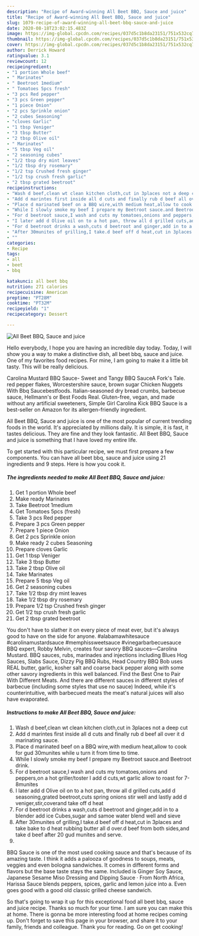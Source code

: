 ```yaml
---
description: "Recipe of Award-winning All Beet BBQ, Sauce and juice"
title: "Recipe of Award-winning All Beet BBQ, Sauce and juice"
slug: 1079-recipe-of-award-winning-all-beet-bbq-sauce-and-juice
date: 2020-08-18T23:02:15.483Z
image: https://img-global.cpcdn.com/recipes/037d5c1b8da23151/751x532cq70/all-beet-bbq-sauce-and-juice-recipe-main-photo.jpg
thumbnail: https://img-global.cpcdn.com/recipes/037d5c1b8da23151/751x532cq70/all-beet-bbq-sauce-and-juice-recipe-main-photo.jpg
cover: https://img-global.cpcdn.com/recipes/037d5c1b8da23151/751x532cq70/all-beet-bbq-sauce-and-juice-recipe-main-photo.jpg
author: Derrick Howard
ratingvalue: 3.1
reviewcount: 12
recipeingredient:
- "1 portion Whole beef"
- " Marinates"
- " Beetroot 1medium"
- " Tomatoes 5pcs fresh"
- "3 pcs Red pepper"
- "3 pcs Green pepper"
- "1 piece Onion"
- "2 pcs Sprinkle onion"
- "2 cubes Seasoning"
- "cloves Garlic"
- "1 tbsp Veniger"
- "3 tbsp Butter"
- "2 tbsp Olive oil"
- " Marinates"
- "5 tbsp Veg oil"
- "2 seasoning cubes"
- "1/2 tbsp dry mint leaves"
- "1/2 tbsp dry rosemary"
- "1/2 tsp Crushed fresh ginger"
- "1/2 tsp crush fresh garlic"
- "2 tbsp grated beetroot"
recipeinstructions:
- "Wash d beef,clean wt clean kitchen cloth,cut in 3places not a deep cut"
- "Add d marintes first inside all d cuts and finally rub d beef all over it d marinating sauce."
- "Place d marinated beef on a BBQ wire,with medium heat,allow to cook for gud 30munites while u turn it from time to time."
- "While I slowly smoke my beef I prepare my Beetroot sauce.and Beetroot drink."
- "For d beetroot sauce,I wash and cuts my tomatoes,onions and peppers,on a hot griller/toster I add d cuts,wt garlic allow to roast for 7-8munites"
- "I later add d Olive oil on to a hot pan, throw all d grilled cuts,add d seasoning,grated beetroot,cuts spring onions stir well and lastly add d veniger,stir,coverand take off d heat"
- "For d beetroot drinks a wash,cuts d beetroot and ginger,add in to a blender add ice Cubes,sugar and samoe water blend well and sieve"
- "After 30munites of grilling,I take.d beef off d heat,cut in 3places and take bake to d heat rubbing butter all d over.d beef from both sides,and take d beef after 20 gud munites and serve."
- ""
categories:
- Recipe
tags:
- all
- beet
- bbq

katakunci: all beet bbq 
nutrition: 271 calories
recipecuisine: American
preptime: "PT28M"
cooktime: "PT32M"
recipeyield: "1"
recipecategory: Dessert

---
```



![All Beet BBQ, Sauce and juice](https://img-global.cpcdn.com/recipes/037d5c1b8da23151/751x532cq70/all-beet-bbq-sauce-and-juice-recipe-main-photo.jpg)

Hello everybody, I hope you are having an incredible day today. Today, I will show you a way to make a distinctive dish, all beet bbq, sauce and juice. One of my favorites food recipes. For mine, I am going to make it a little bit tasty. This will be really delicious.

Carolina Mustard BBQ Sauce- Sweet and Tangy BBQ SauceA Fork&#39;s Tale. red pepper flakes, Worcestershire sauce, brown sugar Chicken Nuggets With Bbq Saucebestfoods. Italian-seasoned dry bread crumbs, barbecue sauce, Hellmann&#39;s or Best Foods Real. Gluten-free, vegan, and made without any artificial sweeteners, Simple Girl Carolina Kick BBQ Sauce is a best-seller on Amazon for its allergen-friendly ingredient.

All Beet BBQ, Sauce and juice is one of the most popular of current trending foods in the world. It's appreciated by millions daily. It is simple, it is fast, it tastes delicious. They are fine and they look fantastic. All Beet BBQ, Sauce and juice is something that I have loved my entire life.


To get started with this particular recipe, we must first prepare a few components. You can have all beet bbq, sauce and juice using 21 ingredients and 9 steps. Here is how you cook it.

<!--inarticleads1-->

##### The ingredients needed to make All Beet BBQ, Sauce and juice:

1. Get 1 portion Whole beef
1. Make ready  Marinates
1. Take  Beetroot 1medium
1. Get  Tomatoes 5pcs (fresh)
1. Take 3 pcs Red pepper
1. Prepare 3 pcs Green pepper
1. Prepare 1 piece Onion
1. Get 2 pcs Sprinkle onion
1. Make ready 2 cubes Seasoning
1. Prepare cloves Garlic
1. Get 1 tbsp Veniger
1. Take 3 tbsp Butter
1. Take 2 tbsp Olive oil
1. Take  Marinates
1. Prepare 5 tbsp Veg oil
1. Get 2 seasoning cubes
1. Take 1/2 tbsp dry mint leaves
1. Take 1/2 tbsp dry rosemary
1. Prepare 1/2 tsp Crushed fresh ginger
1. Get 1/2 tsp crush fresh garlic
1. Get 2 tbsp grated beetroot


You don&#39;t have to slather it on every piece of meat ever, but it&#39;s always good to have on the side for anyone. #alabamawhitesauce #carolinamustardsauce #memphissweetsauce #vinegarbarbecuesauce BBQ expert, Robby Melvin, creates four savory BBQ sauces—Carolina Mustard. BBQ sauces, rubs, marinades and injections including Blues Hog Sauces, Slabs Sauce, Dizzy Pig BBQ Rubs, Head Country BBQ Bob uses REAL butter, garlic, kosher salt and coarse back pepper along with some other savory ingredients in this well balanced. Find the Best One to Pair With Different Meats. And there are different sauces in different styles of barbecue (including some styles that use no sauce) Indeed, while it&#39;s counterintuitive, with barbecued meats the meat&#39;s natural juices will also have evaporated. 

<!--inarticleads2-->

##### Instructions to make All Beet BBQ, Sauce and juice:

1. Wash d beef,clean wt clean kitchen cloth,cut in 3places not a deep cut
1. Add d marintes first inside all d cuts and finally rub d beef all over it d marinating sauce.
1. Place d marinated beef on a BBQ wire,with medium heat,allow to cook for gud 30munites while u turn it from time to time.
1. While I slowly smoke my beef I prepare my Beetroot sauce.and Beetroot drink.
1. For d beetroot sauce,I wash and cuts my tomatoes,onions and peppers,on a hot griller/toster I add d cuts,wt garlic allow to roast for 7-8munites
1. I later add d Olive oil on to a hot pan, throw all d grilled cuts,add d seasoning,grated beetroot,cuts spring onions stir well and lastly add d veniger,stir,coverand take off d heat
1. For d beetroot drinks a wash,cuts d beetroot and ginger,add in to a blender add ice Cubes,sugar and samoe water blend well and sieve
1. After 30munites of grilling,I take.d beef off d heat,cut in 3places and take bake to d heat rubbing butter all d over.d beef from both sides,and take d beef after 20 gud munites and serve.
1. 


BBQ Sauce is one of the most used cooking sauce and that&#39;s because of its amazing taste. I think it adds a palooza of goodness to soups, meats, veggies and even bologna sandwiches. It comes in different forms and flavors but the base taste stays the same. Included is Ginger Soy Sauce, Japanese Sesame Miso Dressing and Dipping Sauce · From North Africa, Harissa Sauce blends peppers, spices, garlic and lemon juice into a. Even goes good with a good old classic grilled cheese sandwich. 

So that's going to wrap it up for this exceptional food all beet bbq, sauce and juice recipe. Thanks so much for your time. I am sure you can make this at home. There is gonna be more interesting food at home recipes coming up. Don't forget to save this page in your browser, and share it to your family, friends and colleague. Thank you for reading. Go on get cooking!
